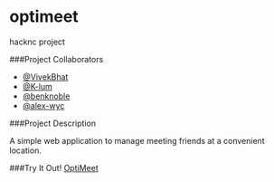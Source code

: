 # optimeet
hacknc project

###Project Collaborators

 * [@VivekBhat](https://github.com/VivekBhat)
 * [@K-lum](https://github.com/K-lum)
 * [@benknoble](https://github.com/benknoble)
 * [@alex-wyc](https://github.com/alex-wyc)
 
###Project Description

A simple web application to manage meeting friends at a convenient location.

###Try It Out!
[OptiMeet](https://104.236.86.43:2000)
